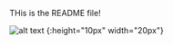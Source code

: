 THis is the README file!

![alt text](https://github.com/nanditanagappa/Reach-Engine/blob/master/image.jpg?raw=true) {:height="10px" width="20px"}
